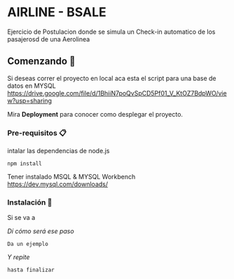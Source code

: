 # AIRLINE - BSALE

Ejercicio de Postulacion donde se simula un Check-in automatico de los pasajerosd de una Aerolinea

## Comenzando 🚀

Si deseas correr el proyecto en local aca esta el script para una base de datos en MYSQL https://drive.google.com/file/d/1BhiiN7poQvSpCD5Pf01_V_KtOZ7BdpWO/view?usp=sharing

Mira **Deployment** para conocer como desplegar el proyecto.


### Pre-requisitos 📋

intalar las dependencias de node.js

```
npm install
```
Tener instalado MSQL & MYSQL Workbench
https://dev.mysql.com/downloads/

### Instalación 🔧

Si se va a 

_Dí cómo será ese paso_

```
Da un ejemplo
```

_Y repite_

```
hasta finalizar
```
